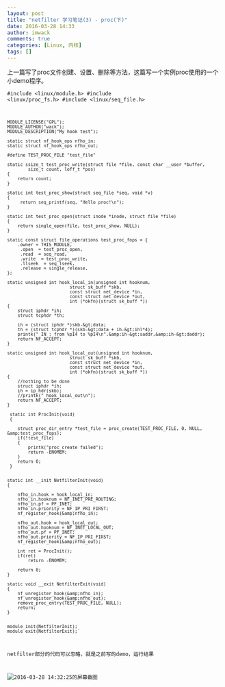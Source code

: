 ```yaml
---
layout: post
title: "netfilter 学习笔记(3) - proc(下)"
date: 2016-03-28 14:33
author: imwack
comments: true
categories: [Linux, 内核]
tags: []
---
```

上一篇写了proc文件创建、设置、删除等方法，这篇写一个实例proc使用的一个小demo程序。


<code class="">#include &lt;linux/module.h&gt;
    #include &lt;linux/proc_fs.h&gt;
    #include &lt;linux/seq_file.h&gt;
    
    MODULE_LICENSE("GPL");
    MODULE_AUTHOR("wack");
    MODULE_DESCRIPTION("My hook test");
    
    static struct nf_hook_ops nfho_in;
    static struct nf_hook_ops nfho_out;
    
    #define TEST_PROC_FILE "test_file"
    
    static ssize_t test_proc_write(struct file *file, const char __user *buffer,
            size_t count, loff_t *pos)
    {
        return count;
    }
    
    static int test_proc_show(struct seq_file *seq, void *v)
    {
         return seq_printf(seq, "Hello proc!\n");
    }
    
    static int test_proc_open(struct inode *inode, struct file *file)
    {
        return single_open(file, test_proc_show, NULL);
    }
    
    static const struct file_operations test_proc_fops = {
        .owner = THIS_MODULE,
         .open  = test_proc_open,
         .read  = seq_read,
         .write  = test_proc_write,
         .llseek  = seq_lseek,
         .release = single_release,
    };
    
    static unsigned int hook_local_in(unsigned int hooknum,
                            struct sk_buff *skb,
                            const struct net_device *in,
                            const struct net_device *out,
                            int (*okfn)(struct sk_buff *))
    {
        struct iphdr *ih;
        struct tcphdr *th;
    
        ih = (struct iphdr *)skb-&gt;data;
        th = (struct tcphdr *)(skb-&gt;data + ih-&gt;ihl*4);
        printk(" IN : from %pI4 to %pI4\n",&amp;ih-&gt;saddr,&amp;ih-&gt;daddr);
        return NF_ACCEPT;
    }
    
    static unsigned int hook_local_out(unsigned int hooknum,
                            struct sk_buff *skb,
                            const struct net_device *in,
                            const struct net_device *out,
                            int (*okfn)(struct sk_buff *))
    {
        //nothing to be done
        struct iphdr *ih;
        ih = ip_hdr(skb);  
        //printk(" hook_local_out\n");
        return NF_ACCEPT;
    }
    
     static int ProcInit(void)
     {
    
        struct proc_dir_entry *test_file = proc_create(TEST_PROC_FILE, 0, NULL, &amp;test_proc_fops);
        if(!test_file)
        {
            printk("proc_create failed");
            return -ENOMEM;
        }
        return 0;
     }
     
    
    static int __init NetfilterInit(void)    
    {
        
        nfho_in.hook = hook_local_in;
        nfho_in.hooknum = NF_INET_PRE_ROUTING;
        nfho_in.pf = PF_INET;
        nfho_in.priority = NF_IP_PRI_FIRST;
        nf_register_hook(&amp;nfho_in);
    
        nfho_out.hook = hook_local_out;
        nfho_out.hooknum = NF_INET_LOCAL_OUT;
        nfho_out.pf = PF_INET;
        nfho_out.priority = NF_IP_PRI_FIRST;
        nf_register_hook(&amp;nfho_out);
    
        int ret = ProcInit();
        if(ret)
            return -ENOMEM;
            
        return 0;
    }
    
    static void __exit NetfilterExit(void)
    {
        nf_unregister_hook(&amp;nfho_in);
        nf_unregister_hook(&amp;nfho_out);
        remove_proc_entry(TEST_PROC_FILE, NULL);
        return;
    }
    
    
    module_init(NetfilterInit);
    module_exit(NetfilterExit);`

netfilter部分的代码可以忽略，就是之前写的demo，运行结果

![2016-03-28 14:32:25的屏幕截图](http://45.78.50.155/wack/wp-content/uploads/2016/03/2016-03-28-143225的屏幕截图.png)

&nbsp;
